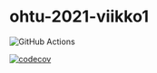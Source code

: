 # ohtu-2021-viikko1

![GitHub Actions](https://github.com/katriryt/ohtu-2021-viikko1/workflows/CI/badge.svg)

[![codecov](https://codecov.io/gh/katriryt/ohtu-2021-viikko1/branch/main/graph/badge.svg?token=I2AE9D7T5F)](https://codecov.io/gh/katriryt/ohtu-2021-viikko1)
